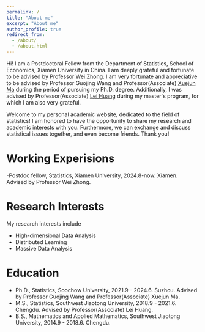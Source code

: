 ```yaml
---
permalink: /
title: "About me"
excerpt: "About me"
author_profile: true
redirect_from: 
  - /about/
  - /about.html
---
```


Hi! I am a Postdoctoral Fellow from the Department of Statistics, School of Economics, Xiamen University in China. I am deeply grateful and fortunate to be advised by Professor [Wei Zhong](https://wzhong41.github.io).  I am very fortunate and appreciative to be advised by Professor Guojing Wang and Professor(Associate) [Xuejun Ma](https://xuejunma.github.io/englishcv/) during the period of pursuing my Ph.D. degree. Additionally, I was advised by Professor(Associate) [Lei Huang](https://faculty.swjtu.edu.cn/huanglei1/zh_CN/index.htm) during my master's program, for which I am also very grateful. 

Welcome to my personal academic website, dedicated to the field of statistics! I am honored to have the opportunity to share my research and academic interests with you. Furthermore, we can exchange and discuss statistical issues together, and even become friends. Thank you!

Working Experisions
======
-Postdoc fellow, Statistics, Xiamen University, 2024.8-now. Xiamen. Advised by Professor Wei Zhong.


Research Interests
======
My research interests include 
- High-dimensional Data Analysis
- Distributed Learning
- Massive Data Analysis

Education
======
- Ph.D., Statistics, Soochow University, 2021.9 - 2024.6. Suzhou. Advised by Professor Guojing Wang and Professor(Associate) Xuejun Ma.
- M.S., Statistics, Southwest Jiaotong University, 2018.9 - 2021.6. Chengdu. Advised by Professor(Associate) Lei Huang.
- B.S., Mathematics and Applied Mathematics, Southwest Jiaotong University, 2014.9 - 2018.6. Chengdu.

